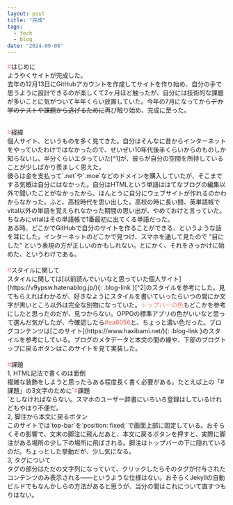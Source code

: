 ```yaml
---
layout: post
title: "完成"
tags:
  - tech
  - blog
date: "2024-09-08"
---
```

<span class="big-text"><font color="#ff7f7e">#</font>はじめに</span><br>
ようやくサイトが完成した。<br>
去年の12月13日にGitHubアカウントを作成してサイトを作り始め、自分の手で思うように設計できるのが楽しくて2ヶ月ほど触ったが、自分には技術的な課題が多いことに気がついて半年くらい放置していた。今年の7月になってから~~デカ学のテストや課題から逃げるために~~再び触り始め、完成に至った。
<br>
<!--more-->
<br>
<span class="big-text"><font color="#ff7f7e">#</font>経緯</span><br>
個人サイト、というものを多く見てきた。自分はそんなに昔からインターネットをやっていたわけではなかったので、せいぜい10年代後半くらいからのものしか知らないし、半分くらいエタっていた[^1]が、彼らが自分の空間を所持していることが少しばかり羨ましく思えた。<br>
彼らは金を支払って`.net`や`.moe`などのドメインを購入していたが、そこまでする気概は自分にはなかった。自分はHTMLという単語ははてなブログの編集以外で聞いたことがなかったから、ほんとうに自分にウェブサイトが作れるのかわからなかった。ふと、高校時代を思い出した。高校の時に長い間、英単語帳でvital以外の単語を覚えられなかった期間の思い出が、やめておけと言っていた。ちなみにvitalはその単語帳で1番最初に出てくる単語だった。<br>
ある時、どこかでGitHubで自分のサイトを作ることができる、というような話を耳にした。インターネットのどこかで見つけ、スマホを通して見たので ”目にした” という表現の方が正しいのかもしれない。とにかく、それをきっかけに始めた、というわけである。<br><br>
<span class="big-text"><font color="#ff7f7e">#</font>スタイルに関して</span><br>
スタイルに関しては[以前読んでいいなと思っていた個人サイト](https://v9ypsw.hatenablog.jp/){: .blog-link }[^2]のスタイルを参考にした。見てもらえればわかるが、好きなようにスタイルを書いていったらいつの間にか文字が黒いところ以外は完全な別物になっていた。<font color="#ff7f7e">トップバーの色</font>もどこかを参考にしたと思ったのだが、見つからない。OPPOの標準アプリの色がいいなと思って選んだ気がしたが、今確認したら<font color="#ea6056">#ea6056</font>と、ちょっと濃い色だった。ブログコンテンツは[このサイト](https://www.haxibami.net/){: .blog-link }のスタイルを参考にしている。ブログのメタデータと本文の間の線や、下部のブログトップに戻るボタンはこのサイトを見て実装した。<br>
<br>
<span class="big-text"><font color="#ff7f7e">#</font>課題</span><br>
1, HTML記法で書くのは面倒<br>
複雑な装飾をしようと思ったらある程度長く書く必要がある。たとえば上の「#課題」の3文字のために`<span class="big-text"><font color="#ff7f7e">#</font>課題</span><br>`としなければならない。スマホのユーザー辞書にいろいろ登録はしているけれどもやはり不便だ。<br>
2, 脚注から本文に戻るボタン<br>
このサイトでは`top-bar`を`position: fixed;`で画面上部に固定している。おそらくその影響で、文末の脚注に飛んだあと、本文に戻るボタンを押すと、実際に脚注がある場所の少し下の場所に飛ばされる。脚注はトップバーの下に隠れているのだ。ちょっとした挙動だが、少し気になる。<br>
3, タグについて<br>
タグの部分はただの文字列になっていて、クリックしたらそのタグが付与されたコンテンツのみ表示される――というような仕様はない。おそらくJekyllの自動ビルドでもなんかしらの方法があると思うが、当分の間はこれについて直すつもりはない。<br><br>

[^1]: この単語、自分はよく使うけどなろう用語？
[^2]: 残念ながら、ブログ主は自殺してしまった。文章はほんとに好きだったのだが。
